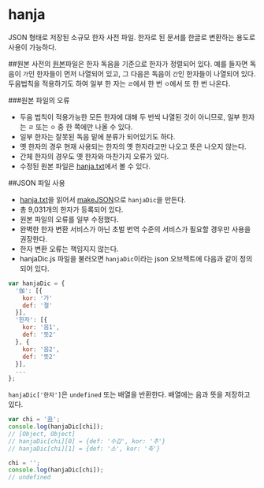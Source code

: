 hanja
=====

JSON 형태로 저장된 소규모 한자 사전 파일. 한자로 된 문서를 한글로 변환하는 용도로 사용이 가능하다. 

##원본
사전의 [원본](http://happycgi.com/13322)파일은 한자 독음을 기준으로 한자가 정렬되어 있다. 예를 들자면 독음이 `가`인 한자들이 먼저 나열되어 있고, 그 다음은 독음이 `간`인 한자들이 나열되어 있다. 두음법칙을 적용하기도 하여 일부 한 자는 `ㄹ`에서 한 번 `ㅇ`에서 또 한 번 나온다. 

###원본 파일의 오류
- 두음 법칙이 적용가능한 모든 한자에 대해 두 번씩 나열된 것이 아니므로, 일부 한자는 `ㄹ` 또는 `ㅇ` 중 한 쪽에만 나올 수 있다.
- 일부 한자는 잘못된 독음 밑에 분류가 되어있기도 하다.
- 옛 한자의 경우 현재 사용되는 한자의 옛 한자라고만 나오고 뜻은 나오지 않는다.
- 간체 한자의 경우도 옛 한자와 마찬가지 오류가 있다.
- 수정된 원본 파일은 [hanja.txt](https://github.com/myungcheol/hanja/blob/master/hanja.txt)에서 볼 수 있다.

##JSON 파일 사용
- [hanja.txt](https://github.com/myungcheol/hanja/blob/master/hanja.txt)을 읽어서 [makeJSON](https://github.com/myungcheol/hanja/blob/master/makeJSON.js)으로 `hanjaDic`을 만든다.
- 총 9,031개의 한자가 등록되어 있다.
- 원본 파일의 오류를 일부 수정했다.
- 완벽한 한자 변환 서비스가 아닌 초벌 번역 수준의 서비스가 필요할 경우만 사용을 권장한다.
- 한자 변환 오류는 책임지지 않는다.
- hanjaDic.js 파일을 불러오면 `hanjaDic`이라는 json 오브젝트에 다음과 같이 정의되어 있다.

```Javascript
var hanjaDic = {
  '伽': [{
    kor: '가'
    def: '절'
  }],
  '한자': [{
    kor: '음1',
    def: '뜻2'
  }, {
    kor: '음2',
    def: '뜻2'
  }],
  ...
};
```

`hanjaDic['한자']`은 `undefined` 또는 배열을 반환한다. 배열에는 음과 뜻을 저장하고 있다.

```Javascript
var chi = '丑';
console.log(hanjaDic[chi]);
// [Object, Object]
// hanjaDic[chi][0] = {def: '수갑', kor: '추'}
// hanjaDic[chi][1] = {def: '소', kor: '축'}

chi = '';
console.log(hanjaDic[chi]);
// undefined
